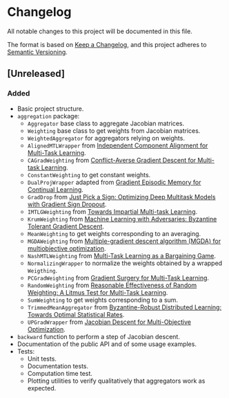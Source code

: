 # Changelog

All notable changes to this project will be documented in this file.

The format is based on [Keep a Changelog](https://keepachangelog.com/en/1.1.0/),
and this project adheres to [Semantic Versioning](https://semver.org/spec/v2.0.0.html).

## [Unreleased]

### Added

- Basic project structure.
- `aggregation` package:
  - `Aggregator` base class to aggregate Jacobian matrices.
  - `Weighting` base class to get weights from Jacobian matrices.
  - `WeightedAggregator` for aggregators relying on weights.
  - `AlignedMTLWrapper` from [Independent Component
      Alignment for Multi-Task Learning](
      https://openaccess.thecvf.com/content/CVPR2023/papers/Senushkin_Independent_Component_Alignment_for_Multi-Task_Learning_CVPR_2023_paper.pdf>).
  - `CAGradWeighting` from [Conflict-Averse Gradient Descent for Multi-task
      Learning](https://arxiv.org/pdf/2110.14048.pdf).
  - `ConstantWeighting` to get constant weights.
  - `DualProjWrapper` adapted from [Gradient Episodic
      Memory for Continual Learning](https://proceedings.neurips.cc/paper/2017/file/f87522788a2be2d171666752f97ddebb-Paper.pdf).
  - `GradDrop` from [Just Pick a Sign: Optimizing Deep
      Multitask Models with Gradient Sign Dropout](https://arxiv.org/pdf/2010.06808.pdf).
  - `IMTLGWeighting` from [Towards Impartial Multi-task Learning](https://discovery.ucl.ac.uk/id/eprint/10120667/).
  - `KrumWeighting` from [Machine Learning with Adversaries: Byzantine
      Tolerant Gradient Descent](https://proceedings.neurips.cc/paper/2017/file/f4b9ec30ad9f68f89b29639786cb62ef-Paper.pdf).
  - `MeanWeighting` to get weights corresponding to an averaging.
  - `MGDAWeighting` from [Multiple-gradient descent algorithm (MGDA) for multiobjective optimization](https://www.sciencedirect.com/science/article/pii/S1631073X12000738/pdf?md5=2622857e4abde98b6f7ddc8a13a337e1&pid=1-s2.0-S1631073X12000738-main.pdf>).
  - `NashMTLWeighting` from [Multi-Task Learning as a Bargaining Game](https://arxiv.org/pdf/2202.01017.pdf).
  - `NormalizingWrapper` to normalize the weights obtained by a wrapped `Weigthing`.
  - `PCGradWeighting` from [Gradient Surgery for Multi-Task Learning](https://arxiv.org/pdf/2001.06782.pdf).
  - `RandomWeighting` from [Reasonable Effectiveness of Random Weighting: A
      Litmus Test for Multi-Task Learning](https://arxiv.org/pdf/2111.10603.pdf).
  - `SumWeighting` to get weights corresponding to a sum.
  - `TrimmedMeanAggregator` from [Byzantine-Robust Distributed Learning: Towards
      Optimal Statistical Rates](https://proceedings.mlr.press/v80/yin18a/yin18a.pdf).
  - `UPGradWrapper` from [Jacobian Descent for Multi-Objective Optimization](https://arxiv.org/search/?query=jacobian+descent+for+multi-objective+optimization&searchtype=all&source=header).
- `backward` function to perform a step of Jacobian descent.
- Documentation of the public API and of some usage examples.
- Tests:
  - Unit tests.
  - Documentation tests.
  - Computation time test.
  - Plotting utilities to verify qualitatively that aggregators work as expected.

